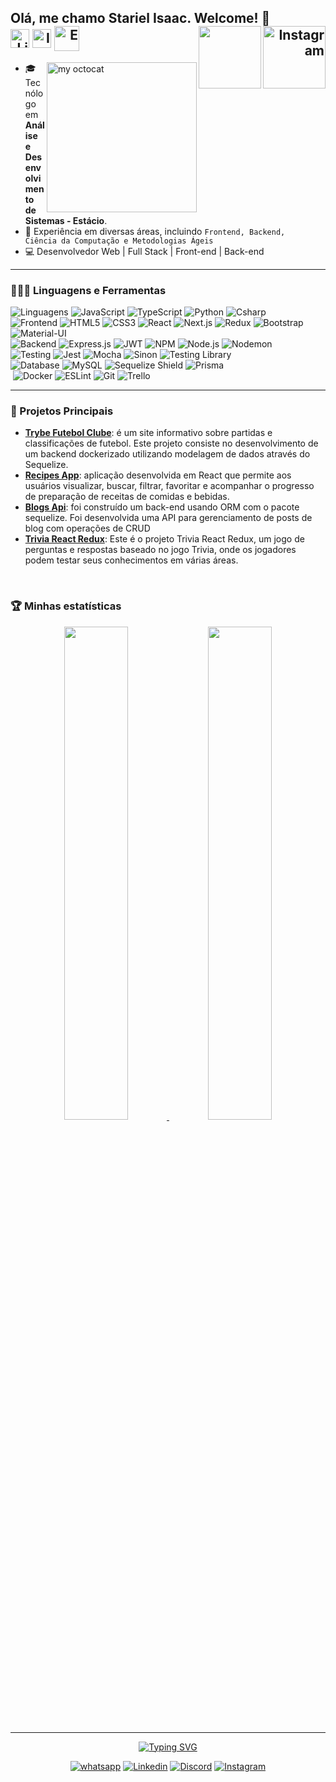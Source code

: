 ## <spam align="left"> Olá, me chamo <strong>Stariel Isaac</strong>. Welcome! 💜<spam align="right"> <img align="right" src="https://visitor-badge.laobi.icu/badge?page_id=StarielIsaac" alt="Instagram" width="100"/> <a target="_blank" href="https://github.com/StarielIsaac" ><img align="right" src="https://img.shields.io/github/followers/StarielIsaac?label=Follow&style=social" alt="" width="100"/></a></spam><br></spam> <spam align="right"> <a target="_blank" href="https://www.linkedin.com/in/stariel-isaac/"><img align="middle" alt="LinkedIN" width="30px" src="https://user-images.githubusercontent.com/94204429/236000262-6b7d50f6-1580-4cd5-97d5-d10fd3adb004.png"/></a> <a target="_blank" href="https://www.instagram.com/starielisaac"><img align="middle" alt="Instagram" width="30px" src="https://user-images.githubusercontent.com/94204429/236000246-af4c175d-07d4-4a10-9741-81e0394e3e53.png"/></a> <a target="_blank" href="mailto:starielfernandes@gmail.com"><img align="middle" alt="E-mail" width="40px" src="https://user-images.githubusercontent.com/94204429/236000268-7a5a12ee-4a15-4de7-929d-b1fc6fdce6f2.png"/></a> </spam>


<img align="right" alt="my octocat" width="240px" src="https://user-images.githubusercontent.com/94204429/143463195-d67b5b34-c76a-439f-9616-04f8d9850779.png" />

<!--Olá! Sou Stariel Isaac, um desenvolvedor Full Stack em busca de novos desafios. Sou
Formado em Desenvolvimento Web pela **Trybe** e possuo experiência em diversas áreas, incluindo <code>Front-end, Back-end, Ciência da Computação e Metodologias Ágeis</code>. -->

<!--Meu objetivo é continuar a me desenvolver profissionalmente, buscando projetos que me permitam aprender e crescer. Sou um profissional colaborativo e empático, aplicando esses valores em todas as oportunidades que surgem na minha carreira.
Tenho conhecimentos em tecnologias como <code>Node.js, Express, API's RESTful, bancos de dados relacionais e não-relacionais (como MySQL)</code>, além de habilidades em <code>Programação Orientada a Objetos, Python, React (Redux e Context API), Docker e Testes Automatizados.</code>
<code>Desenvolvedor Web | Full Stack | Front-end | Back-end</code>
-->

<!-- Experiência com:

<code>**_HTML, CSS, React, Redux, Context API, NodeJS, JavaScript, Jest, Docker, Git/GitHub, Scrum/Kanban_**; </code> -->

* 🎓 Tecnólogo em **Análise e Desenvolvimento de Sistemas - Estácio**.
* 💼 Experiência em diversas áreas, incluindo <code>Frontend, Backend, Ciência da Computação e Metodologias Ágeis</code>
* 💻 Desenvolvedor Web | Full Stack | Front-end | Back-end
---

### 👩🏻‍💻 Linguagens e Ferramentas

<span >
            <img src="https://img.shields.io/badge/Linguagens:-E6E6E6?style=for-the-badge" alt="Linguagens" />
            <img alt="JavaScript" src="https://img.shields.io/badge/javascript-%23F7DF1E.svg?style=for-the-badge&logo=javascript&logoColor=black">
            <img alt="TypeScript" src="https://img.shields.io/badge/typescript-%233178C6.svg?style=for-the-badge&logo=typescript&logoColor=white">
            <img alt="Python" src="https://img.shields.io/badge/python-%233776AB.svg?style=for-the-badge&logo=python&logoColor=white">
            <img alt="Csharp" src="https://img.shields.io/badge/C%23-%23239120.svg?style=for-the-badge&logo=c-sharp&logoColor=white">
</span><br />
<div>
            <img src="https://img.shields.io/badge/Frontend:-E6E6E6?style=for-the-badge" alt="Frontend" />
            <img alt="HTML5" src="https://img.shields.io/badge/html5-%23E34F26.svg?style=for-the-badge&logo=html5&logoColor=white">
            <img alt="CSS3" src="https://img.shields.io/badge/css3-%231572B6.svg?style=for-the-badge&logo=css3&logoColor=white">
            <img alt="React" src="https://img.shields.io/badge/React-%2361DAFB.svg?style=for-the-badge&logo=react&logoColor=black">
            <img alt="Next.js" src="https://img.shields.io/badge/next.js-%23000000.svg?style=for-the-badge&logo=nextdotjs&logoColor=white">
            <img alt="Redux" src="https://img.shields.io/badge/redux-%23764ABC.svg?style=for-the-badge&logo=redux&logoColor=white">
            <img alt="Bootstrap" src="https://img.shields.io/badge/bootstrap-%23563D7C.svg?style=for-the-badge&logo=bootstrap&logoColor=white">
            <img alt="Material-UI" src="https://img.shields.io/badge/Material&nbsp;UI-%230081CB.svg?style=for-the-badge&logo=material-ui&logoColor=white">
</div>
<div>
        <img src="https://img.shields.io/badge/Backend:-E6E6E6?style=for-the-badge" alt="Backend" />
            <img alt="Express.js" src="https://img.shields.io/badge/Express.js-%23404d59.svg?style=for-the-badge&logo=express&logoColor=%2361DAFB">
    <img alt="JWT" src="https://img.shields.io/badge/JWT-%23000000.svg?style=for-the-badge&logo=json-web-tokens&logoColor=white">
    <img alt="NPM" src="https://img.shields.io/badge/NPM-%23CB3837.svg?style=for-the-badge&logo=npm&logoColor=white">
    <img alt="Node.js" src="https://img.shields.io/badge/Node.js-%23339933.svg?style=for-the-badge&logo=nodedotjs&logoColor=white">
    <img alt="Nodemon" src="https://img.shields.io/badge/Nodemon-%23323330.svg?style=for-the-badge&logo=nodemon&logoColor=%23BBDEAD">
</div>
<div>
        <img src="https://img.shields.io/badge/Tests:-E6E6E6?style=for-the-badge" alt="Testing" />
        <img alt="Jest" src="https://img.shields.io/badge/Jest-%23C21325.svg?style=for-the-badge&logo=jest&logoColor=white">
    <img alt="Mocha" src="https://img.shields.io/badge/Mocha-%238D6748.svg?style=for-the-badge&logo=mocha&logoColor=white">
    <img alt="Sinon" src="https://img.shields.io/badge/Sinon-%238D6748.svg?style=for-the-badge&logo=sinon&logoColor=white">
    <img alt="Testing Library" src="https://img.shields.io/badge/Testing Library-%23E33332.svg?style=for-the-badge&logo=testing-library&logoColor=white">
</div>
<div>
        <img src="https://img.shields.io/badge/Database:-E6E6E6?style=for-the-badge" alt="Database" />
    <img alt="MySQL" src="https://img.shields.io/badge/MySQL-%2300f.svg?style=for-the-badge&logo=mysql&logoColor=white">
    <img src="https://img.shields.io/badge/Sequelize-%236888A1.svg?style=for-the-badge&logo=sequelize&logoColor=blue" alt="Sequelize Shield" />
    <img src="https://img.shields.io/badge/Prisma-%23000143.svg?style=for-the-badge&logo=prisma&logoColor=gray" alt="Prisma">

        
</div>
<div>
            <img src="https://img.shields.io/badge/Others:-E6E6E6?style=for-the-badge" alt="" />
            <img alt="Docker" src="https://img.shields.io/badge/Docker-%230db7ed.svg?style=for-the-badge&logo=docker&logoColor=white">
            <img alt="ESLint" src="https://img.shields.io/badge/ESLint-%234B3263.svg?style=for-the-badge&logo=eslint&logoColor=white">
            <img alt="Git" src="https://img.shields.io/badge/Git-%23F05033.svg?style=for-the-badge&logo=git&logoColor=white">
            <img alt="Trello" src="https://img.shields.io/badge/Trello-%23026AA7.svg?style=for-the-badge&logo=Trello&logoColor=white">
</div>
</div>

---
### :briefcase: Projetos Principais


- [**Trybe Futebol Clube**](https://github.com/StarielIsaac/project25-trybe-futebol-clube): é um site informativo sobre partidas e classificações de futebol. Este projeto consiste no desenvolvimento de um backend dockerizado utilizando modelagem de dados através do Sequelize.
- [**Recipes App**](https://github.com/StarielIsaac/project16-recipes-app): aplicação desenvolvida em React que permite aos usuários visualizar, buscar, filtrar, favoritar e acompanhar o progresso de preparação de receitas de comidas e bebidas.
- [**Blogs Api**](https://github.com/StarielIsaac/project22-blogs-api): foi construído um back-end usando ORM com o pacote sequelize. Foi desenvolvida uma API para gerenciamento de posts de blog com operações de CRUD 
- [**Trivia React Redux**](https://github.com/StarielIsaac/project14-trivia-react-redux): Este é o projeto Trivia React Redux, um jogo de perguntas e respostas baseado no jogo Trivia, onde os jogadores podem testar seus conhecimentos em várias áreas.

<!-- Para ver mais projetos, confira meu [portfólio](link-para-o-portfolio). -->

<br>

### 🏆 Minhas estatísticas
  
<div align="center">
<a href="https://github.com/StarielIsaac">
<img width="45%" src="https://github-readme-stats.vercel.app/api?username=StarielIsaac&count_private=true&show_icons=true&theme=gotham&show_icons=true"/>
<img width="45%" src="https://github-readme-stats.vercel.app/api/top-langs/?username=StarielIsaac&layout=compact&theme=gotham&show_icons=true"/>
</div>
  
<hr>

<div align="center">
  <a href="https://git.io/typing-svg">
    <img src="https://readme-typing-svg.demolab.com?font=Fira+Code&center=true&pause=1000&color=0C0C0C&width=400&lines=Criando+o+futuro+linha+a+linha!" alt="Typing SVG" />  
  </a>
  
  [![whatsapp](https://img.shields.io/badge/WhatsApp-25D366?style=for-the-badge&logo=whatsapp&logoColor=white)](https://wa.me/5588997845662)
  [![Linkedin](https://img.shields.io/badge/LinkedIn-0077B5?style=for-the-badge&logo=linkedin&logoColor=white)](https://www.linkedin.com/in/stariel-isaac/)
  [![Discord](https://img.shields.io/badge/Discord-E4405F?style=for-the-badge&logo=Discord&logoColor=white)](https://discord.com/channels/Stariel#2734)
  [![Instagram](https://img.shields.io/badge/Instagram-D14836?style=for-the-badge&logo=gmail&logoColor=white)](https://www.instagram.com/stariel_isaac/)
</div>
<!--<h5 align="center">
  📌 Desenvolvido por <em><strong>Stariel Isaac</em></strong>
</h5>--!>
